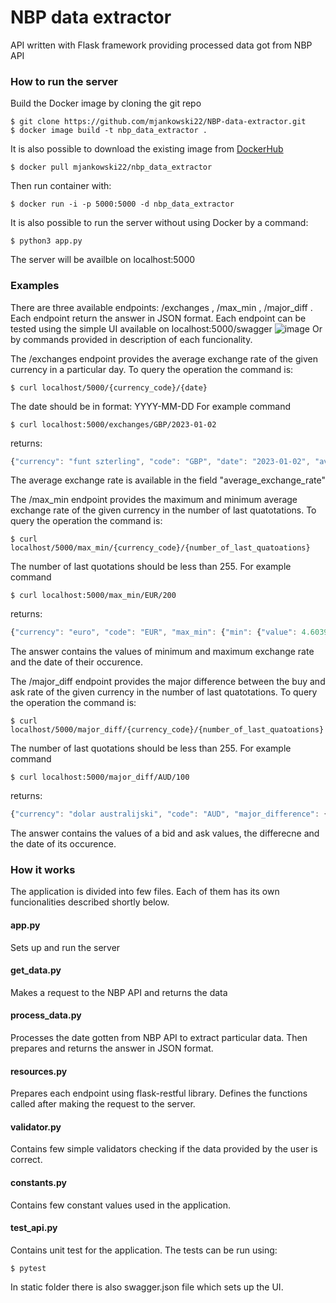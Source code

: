 # NBP data extractor

API written with Flask framework providing processed data got from NBP API

### How to run the server
Build the Docker image by cloning the git repo

```
$ git clone https://github.com/mjankowski22/NBP-data-extractor.git
$ docker image build -t nbp_data_extractor .
```

It is also possible to download the existing image from [DockerHub](https://hub.docker.com/r/mjankowski22/nbp_data_extractor)
```
$ docker pull mjankowski22/nbp_data_extractor
```

Then run container with:
```
$ docker run -i -p 5000:5000 -d nbp_data_extractor
```

It is also possible to run the server without using Docker by a command:
```
$ python3 app.py
```

The server will be availble on localhost:5000

### Examples
There are three available endpoints: /exchanges , /max_min , /major_diff .
Each endpoint return the answer in JSON format.
Each endpoint can be tested using the simple UI available on localhost:5000/swagger
![image](https://user-images.githubusercontent.com/106553136/233865825-ad67c304-39e7-4250-92e7-e1c1a2e1ce1a.png)
Or by commands provided in description of each funcionality.

The /exchanges endpoint provides the average exchange rate of the given currency in a particular day.
To query the operation the command is:
```
$ curl localhost/5000/{currency_code}/{date}
```
The date should be in format: YYYY-MM-DD
For example command
```
$ curl localhost:5000/exchanges/GBP/2023-01-02
```
returns:
```javascript
{"currency": "funt szterling", "code": "GBP", "date": "2023-01-02", "average_exchange_rate": 5.2768}
```
The average exchange rate is available in the field "average_exchange_rate"


The /max_min endpoint provides the maximum and minimum average exchange rate of the given currency in the number of last quatotations.
To query the operation the command is:
```
$ curl localhost/5000/max_min/{currency_code}/{number_of_last_quatoations}
```
The number of last quotations should be less than 255.
For example command
```
$ curl localhost:5000/max_min/EUR/200
```
returns:
```javascript
{"currency": "euro", "code": "EUR", "max_min": {"min": {"value": 4.6039, "date": "2023-04-21"}, "max": {"value": 4.8711, "date": "2022-10-11"}}}
```
The answer contains the values of minimum and maximum exchange rate and the date of their occurence.

The /major_diff endpoint provides the major difference between the buy and ask rate of the given currency in the number of last quatotations.
To query the operation the command is:
```
$ curl localhost/5000/major_diff/{currency_code}/{number_of_last_quatoations}
```
The number of last quotations should be less than 255.
For example command
```
$ curl localhost:5000/major_diff/AUD/100
```
returns:
```javascript
{"currency": "dolar australijski", "code": "AUD", "major_difference": {"date": "2023-02-14", "bid_value": 3.0792, "ask_value": 3.1414, "difference": 0.0622}}
```
The answer contains the values of a bid and ask values, the differecne and the date of its occurence.



### How it works
The application is divided into few files. Each of them has its own funcionalities described shortly below.

#### app.py
Sets up and run the server 

#### get_data.py
Makes a request to the NBP API and returns the data

#### process_data.py 
Processes the date gotten from NBP API to extract particular data. Then prepares and returns the answer in JSON format.

#### resources.py
Prepares each endpoint using flask-restful library. Defines the functions called after making the request to the server.

#### validator.py
Contains few simple validators checking if the data provided by the user is correct.

#### constants.py
Contains few constant values used in the application.

#### test_api.py
Contains unit test for the application. The tests can be run using:
```
$ pytest
```

In static folder there is also swagger.json file which sets up the UI.





